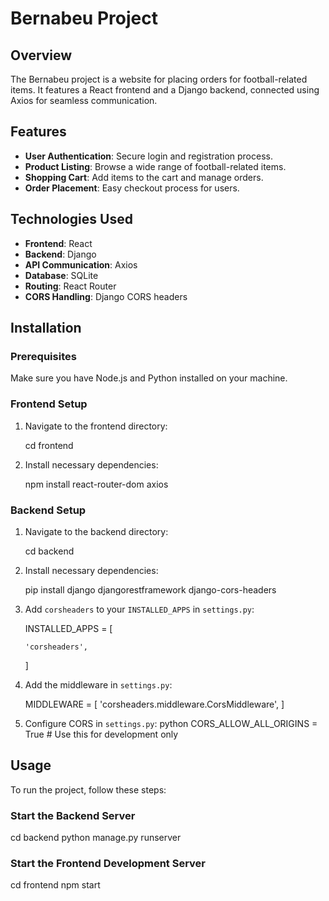 
# Bernabeu Project

## Overview

The Bernabeu project is a website for placing orders for football-related items. It features a React frontend and a Django backend, connected using Axios for seamless communication.

## Features

- **User Authentication**: Secure login and registration process.
- **Product Listing**: Browse a wide range of football-related items.
- **Shopping Cart**: Add items to the cart and manage orders.
- **Order Placement**: Easy checkout process for users.

## Technologies Used

- **Frontend**: React
- **Backend**: Django
- **API Communication**: Axios
- **Database**: SQLite
- **Routing**: React Router
- **CORS Handling**: Django CORS headers

## Installation

### Prerequisites

Make sure you have Node.js and Python installed on your machine.

### Frontend Setup

1. Navigate to the frontend directory:
   
   cd frontend
   
2. Install necessary dependencies:
   
   npm install react-router-dom axios
   

### Backend Setup

1. Navigate to the backend directory:
   
   cd backend
   
2. Install necessary dependencies:
   
   pip install django djangorestframework django-cors-headers
   

3. Add `corsheaders` to your `INSTALLED_APPS` in `settings.py`:
   
   INSTALLED_APPS = [
       
       'corsheaders',
       
   ]
   

4. Add the middleware in `settings.py`:
   
   MIDDLEWARE = [
              'corsheaders.middleware.CorsMiddleware',
          ]

5. Configure CORS in `settings.py`:
   python
   CORS_ALLOW_ALL_ORIGINS = True  # Use this for development only
   

## Usage

To run the project, follow these steps:

### Start the Backend Server

cd backend
python manage.py runserver

### Start the Frontend Development Server

cd frontend
npm start
